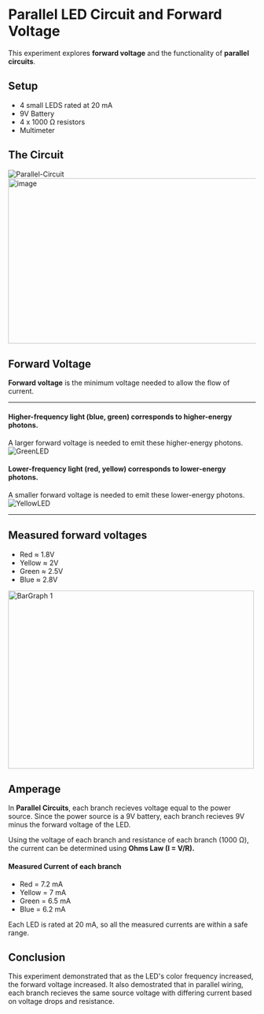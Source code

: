# Parallel LED Circuit and Forward Voltage
This experiment explores **forward voltage** and the functionality of **parallel circuits**.

## Setup
* 4 small LEDS rated at 20 mA
* 9V Battery
* 4 x 1000 Ω resistors
* Multimeter

## The Circuit
![Parallel-Circuit](https://github.com/user-attachments/assets/1f92e7cd-8548-4d49-bce9-434f5014572d)
<img width="736" height="336" alt="image" src="https://github.com/user-attachments/assets/ce25fedc-557d-4670-989f-73ed31cced24" />

## Forward Voltage
**Forward voltage** is the minimum voltage needed to allow the flow of current.

--- 

#### Higher-frequency light (blue, green) corresponds to higher-energy photons. 
A larger forward voltage is needed to emit these higher-energy photons.
![GreenLED](https://github.com/user-attachments/assets/da359e6f-9024-4d2a-9afc-1f5160e758df)

#### Lower-frequency light (red, yellow) corresponds to lower-energy photons. 
A smaller forward voltage is needed to emit these lower-energy photons.
![YellowLED](https://github.com/user-attachments/assets/1448bc86-52fc-4c75-b27c-1d8c9f4d04dc)

---

## Measured forward voltages
* Red ≈ 1.8V
* Yellow ≈ 2V
* Green ≈ 2.5V
* Blue ≈ 2.8V
  
<img width="500" height="362" alt="BarGraph 1" src="https://github.com/user-attachments/assets/2fad10d8-37ca-477a-8800-631443ff7bfe" />



## Amperage
In **Parallel Circuits**, each branch recieves voltage equal to the power source. Since the power source is a 9V battery, each branch recieves 9V minus the forward voltage of the LED.

Using the voltage of each branch and resistance of each branch (1000 Ω), the current can be determined using **Ohms Law (I = V/R).**

#### Measured Current of each branch
* Red = 7.2 mA
* Yellow = 7 mA
* Green = 6.5 mA
* Blue = 6.2 mA

Each LED is rated at 20 mA, so all the measured currents are within a safe range.


## Conclusion
This experiment demonstrated that as the LED's color frequency increased, the forward voltage increased. It also demostrated that in parallel wiring, each branch recieves the same source voltage with differing current based on voltage drops and resistance.


